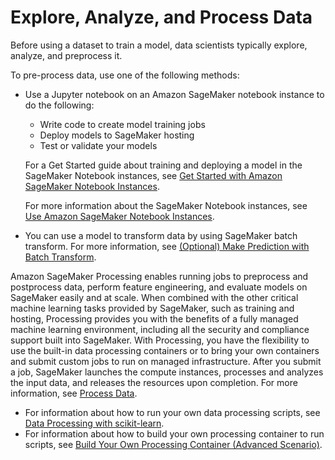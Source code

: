 # Explore, Analyze, and Process Data<a name="how-it-works-notebooks-instances"></a>

Before using a dataset to train a model, data scientists typically explore, analyze, and preprocess it\.

To pre\-process data, use one of the following methods:
+ Use a Jupyter notebook on an Amazon SageMaker notebook instance to do the following:
  + Write code to create model training jobs
  + Deploy models to SageMaker hosting
  + Test or validate your models

  For a Get Started guide about training and deploying a model in the SageMaker Notebook instances, see [Get Started with Amazon SageMaker Notebook Instances](gs-console.md)\.

  For more information about the SageMaker Notebook instances, see [Use Amazon SageMaker Notebook Instances](nbi.md)\. 
+  You can use a model to transform data by using SageMaker batch transform\. For more information, see [\(Optional\) Make Prediction with Batch Transform](ex1-model-deployment.md#ex1-batch-transform)\. 

Amazon SageMaker Processing enables running jobs to preprocess and postprocess data, perform feature engineering, and evaluate models on SageMaker easily and at scale\. When combined with the other critical machine learning tasks provided by SageMaker, such as training and hosting, Processing provides you with the benefits of a fully managed machine learning environment, including all the security and compliance support built into SageMaker\. With Processing, you have the flexibility to use the built\-in data processing containers or to bring your own containers and submit custom jobs to run on managed infrastructure\. After you submit a job, SageMaker launches the compute instances, processes and analyzes the input data, and releases the resources upon completion\. For more information, see [Process Data](processing-job.md)\.
+ For information about how to run your own data processing scripts, see [Data Processing with scikit\-learn](use-scikit-learn-processing-container.md)\.
+ For information about how to build your own processing container to run scripts, see [Build Your Own Processing Container \(Advanced Scenario\)](build-your-own-processing-container.md)\.
